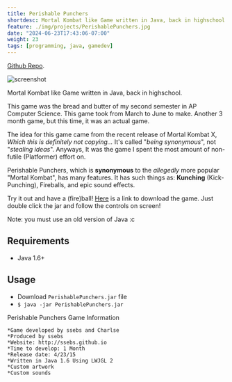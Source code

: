 ```yaml
---
title: Perishable Punchers
shortdesc: Mortal Kombat like Game written in Java, back in highschool.
feature: ./img/projects/PerishablePunchers.jpg
date: "2024-06-23T17:43:06-07:00"
weight: 23
tags: [programming, java, gamedev]
---
```

[Github Repo](https://github.com/ssebs/PerishablePunchers).

![screenshot](./img/projects/PerishablePunchers.jpg)

Mortal Kombat like Game written in Java, back in highschool.

This game was the bread and butter of my second semester in AP Computer Science. This game took from March to June to make. Another 3 month game, but this time, it was an actual game. 

The idea for this game came from the recent release of Mortal Kombat X, *Which this is definitely not copying...* It's called "*being synonymous*", not "*stealing ideas*". Anyways, It was the game I spent the most amount of non-futile (Platformer) effort on.

Perishable Punchers, which is **synonymous** to the *allegedly* more popular "Mortal Kombat", has many features. It has such things as: **Kunching** (Kick-Punching), Fireballs, and epic sound effects. 

Try it out and have a (fire)ball! [Here](https://github.com/ssebs/PerishablePunchers/raw/master/PerishablePunchers.jar) is a link to download the game. Just double click the jar and follow the controls on screen!

Note: you must use an old version of Java :c


## Requirements
- Java 1.6+

## Usage
- Download `PerishablePunchers.jar` file
- `$ java -jar PerishablePunchers.jar`

Perishable Punchers Game Information
~~~~~~~~~~~~~~~~~~~~~~~~~~~~~~~~~~~~
*Game developed by ssebs and Charlse
*Produced by ssebs
*Website: http://ssebs.github.io
*Time to develop: 1 Month
*Release date: 4/23/15
*Written in Java 1.6 Using LWJGL 2
*Custom artwork
*Custom sounds
